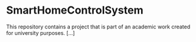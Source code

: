 # SmartHomeControlSystem
This repository contains a project that is part of an academic work created for university purposes. [...]
